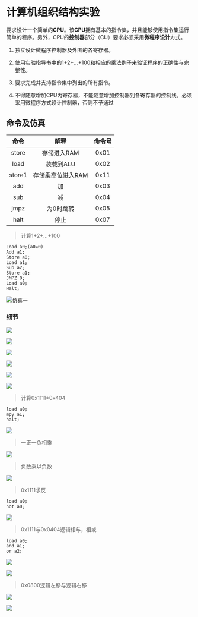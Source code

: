 # 计算机组织结构实验
要求设计一个简单的**CPU**。该**CPU**拥有基本的指令集，并且能够使用指令集运行简单的程序。另外，CPU的**控制器**部分（CU）要求必须采用**微程序设计**方式。

1. 独立设计微程序控制器及外围的各寄存器。

2. 使用实验指导书中的1+2+…+100和相应的乘法例子来验证程序的正确性与完整性。

3. 要求完成并支持指令集中列出的所有指令。

4. 不得随意增加CPU内寄存器，不能随意增加控制器到各寄存器的控制线。必须采用微程序方式设计控制器，否则不予通过

## 命令及仿真
|  命令  |       解释        | 命令号 |
| :----: | :---------------: | :----: |
| store  |    存储进入RAM    |  0x01  |
|  load  |     装载到ALU     |  0x02  |
| store1 | 存储乘高位进入RAM |  0x11  |
|  add   |        加         |  0x03  |
|  sub   |        减         |  0x04  |
|  jmpz  |     为0时跳转     |  0x05  |
|  halt  |       停止        |  0x07  |


 > 计算1+2+…+100

```assembly
Load a0;(a0=0)
Add a1;
Store a0;
Load a1;
Sub a2;
Store a1;
JMPZ 0;
Load a0;
Halt;
```

![仿真一](E:\GIT\coa-design\Snipaste_2020-04-03_08-58-19.png)
### 细节

![](E:\GIT\coa-design\Snipaste_2020-04-03_21-19-10.png)

![](E:\GIT\coa-design\Snipaste_2020-04-03_21-20-35.png)

![](E:\GIT\coa-design\Snipaste_2020-04-03_21-23-45.png)

![](E:\GIT\coa-design\Snipaste_2020-04-03_21-25-11.png)

![](E:\GIT\coa-design\Snipaste_2020-04-03_21-26-34.png)

![](E:\GIT\coa-design\Snipaste_2020-04-03_21-27-57.png)
>
>计算0x1111*0x404

```
load a0;
mpy a1;
halt;
```

![](E:\GIT\coa-design\Snipaste_2020-04-03_09-16-11.png)

>一正一负相乘

![](E:\GIT\coa-design\Snipaste_2020-04-03_21-04-38.png)

>负数乘以负数

![](E:\GIT\coa-design\Snipaste_2020-04-03_21-08-33.png)

>0x1111求反

```
load a0;
not a0;
```

![](E:\GIT\coa-design\Snipaste_2020-04-03_09-28-26.png)

>0x1111与0x0404逻辑相与，相或

```
load a0;
and a1;
or a2;
```

![](E:\GIT\coa-design\Snipaste_2020-04-03_13-11-28.png)

![](E:\GIT\coa-design\Snipaste_2020-04-03_13-45-42.png)

>0x0800逻辑左移与逻辑右移

![](E:\GIT\coa-design\Snipaste_2020-04-03_13-57-14.png)

![](E:\GIT\coa-design\Snipaste_2020-04-03_20-51-48.png)

